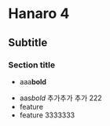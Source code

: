 # Hanaro 4
## Subtitle
### Section title
* aaa**bold**
- aas*bold*
추가추가
추가 222
- feature
- feature 3333333
